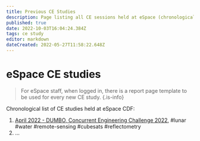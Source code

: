 ```yaml
---
title: Previous CE Studies
description: Page listing all CE sessions held at eSpace (chronologically)
published: true
date: 2022-10-03T16:04:24.384Z
tags: ce study
editor: markdown
dateCreated: 2022-05-27T11:58:22.648Z
---
```


# eSpace CE studies
> For eSpace staff, when logged in, there is a report page template to be used for every new CE study.
{.is-info}

Chronological list of CE studies held at eSpace CDF:
1. [April 2022 - DUMBO, Concurrent Engineering Challenge 2022](/dumbo), #lunar #water #remote-sensing #cubesats #reflectometry
2. ...

